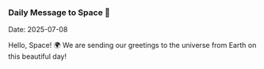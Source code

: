### Daily Message to Space 🌌
Date: 2025-07-08

Hello, Space! 🌍 We are sending our greetings to the universe from Earth on this beautiful day!
